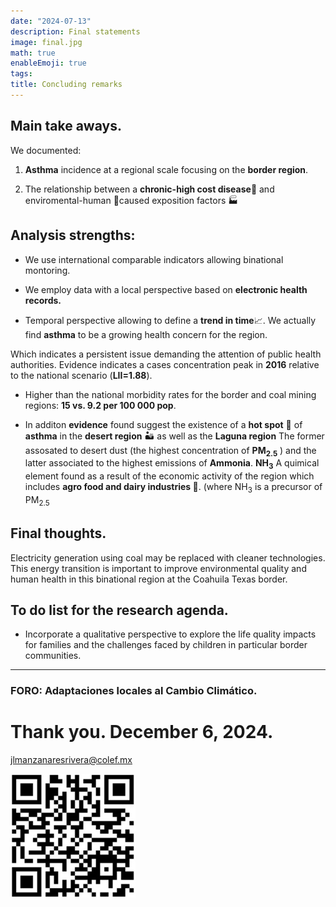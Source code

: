 ```yaml
---
date: "2024-07-13"
description: Final statements
image: final.jpg
math: true
enableEmoji: true
tags:
title: Concluding remarks
---
```



## Main take aways. 




We documented:  

1. **Asthma** incidence at a regional scale focusing on the **border region**. 

2. The relationship between a **chronic-high cost disease**<span class="nowrap"><span class="emojify">🤧</span> and enviromental-human <span class="nowrap"><span class="emojify">🙈</span>caused exposition factors 🏭


## Analysis strengths:  


 * We use international comparable  indicators allowing binational montoring.  
 
 * We employ data with a local perspective based on **electronic health records.**

* Temporal perspective allowing to define a **trend in time**📈. We actually find **asthma** to be a growing health concern for the region.

Which indicates a persistent issue demanding the attention of public health authorities.  Evidence indicates a cases concentration peak in **2016** relative to the national scenario (**LII=1.88**).   

* Higher than the national morbidity rates for the border and coal mining regions:   **15 vs. 9.2  per  100 000 pop**. 

* In additon **evidence** found suggest the existence of a **hot spot** 📍 of **asthma** in the **desert region** ️🏜️  as well as the **Laguna region**  The former assosated to desert dust (the highest concentration of **PM<sub>2.5</sub>** ) and the latter associated to the highest emissions of **Ammonia**.  **NH<sub>3</sub>** A quimical element found as a result of the economic activity of the region which includes **agro food and dairy industries 🐄**. (where NH<sub>3</sub> is a precursor of PM<sub>2.5</sub> 

## Final thoughts. 

Electricity generation using coal may be replaced with cleaner technologies. This energy transition is important to improve environmental quality and human health in this binational region at the Coahuila Texas border.   


## To do list for the research agenda.


* Incorporate a qualitative perspective to explore the life quality impacts for families and the challenges faced by children in particular border communities. 

***
### FORO:  Adaptaciones locales al Cambio Climático.

#  Thank you.  December 6, 2024.
jlmanzanaresrivera@colef.mx

![](./images/qr.jpg)
